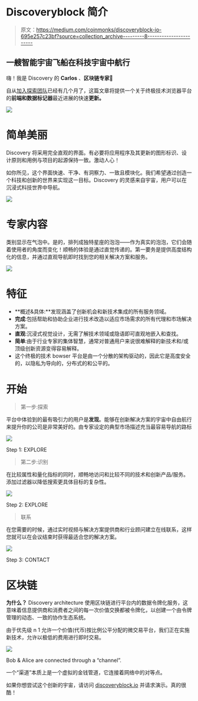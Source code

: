 # Discoveryblock 简介

> 原文：<https://medium.com/coinmonks/discoveryblock-io-695e257c23bf?source=collection_archive---------8----------------------->

## 一艘智能宇宙飞船在科技宇宙中航行

嗨！我是 Discovery 的 **Carlos** 、**区块链专家**👋

自从[加入探索团队](https://discoveryblock.io)已经有几个月了，这篇文章将提供一个关于终极技术浏览器平台的**前端和数据标记器**最近进展的快速**更新。**

![](img/65d7dc0911a9f970cab911ea1fc03fca.png)

# 简单美丽

Discovery 将采用完全直观的界面。有必要将应用程序及其更新的图形标识、设计原则和用例与项目的起源保持一致。激动人心！

如你所见，这个界面快速、干净、有洞察力、一致且模块化。我们希望通过创造一个科技和创新的世界来实现这一目标。Discovery 的灵感来自宇宙，用户可以在沉浸式科技世界中导航。

![](img/07d1baecc01fdc7086d0505dd1435961.png)

# 专家内容

类别显示在气泡中。是的，排列成独特星座的泡泡——作为真实的泡泡，它们会随着使用者的角度而变化！顺畅的体验是通过直觉传递的。第一要务是提供高度结构化的信息，并通过直观导航即时找到您的相关解决方案和服务。

![](img/006533a1335a6f31619fe1456a9eca05.png)

# 特征

*   **概述&具体:**发现涵盖了创新机会和新技术集成的所有服务领域。
*   **完成**:包括帮助和协助企业进行技术改造以适应市场需求的所有代理和市场解决方案。
*   **直观**:沉浸式视觉设计，无需了解技术领域或隐语即可直观地嵌入和查找。
*   **简单**:由于行业专家的集体智慧，通常对普通用户来说很难解释的新技术和/或顶级创新资源变得容易解释。
*   这个终极的技术 bowser 平台是由一个分散的架构驱动的，因此它是高度安全的，以隐私为导向的，分布式的和公平的。

# 开始

> 第一步:探索

平台中体验到的最有吸引力的用户是**发现**。能够在创新解决方案的宇宙中自由航行来提升你的公司是非常美好的。由专家设定的典型市场描述充当最容易导航的路标

![](img/ca065ea1bfd120134f7b8ad1d59d4c43.png)

Step 1: EXPLORE

> 第二步:识别

在比较属性和量化指标的同时，顺畅地访问和比较不同的技术和创新产品/服务。添加过滤器以降低搜索更具体目标的复杂性。

![](img/998ce4e1a86c003346f660f4787fc92f.png)

Step 2: EXPLORE

> 联系

在您需要的时候，通过实时视频与解决方案提供商和行业顾问建立在线联系，这样您就可以在会议结束时获得最适合您的解决方案。

![](img/81cd08e0a692b1233033a71810c34d3e.png)

Step 3: CONTACT

# 区块链

**为什么？** Discovery architecture 使用区块链进行平台内的数据令牌化服务，这意味着信息提供商和消费者之间的每一次价值交换都被令牌化，以创建一个由令牌管理的动态、一致的协作生态系统。

由于优先级 n 1 允许一个价值(代币)按比例公平分配的微交易平台，我们正在实施新技术，允许以极低的费用进行即时交易。

![](img/28fb90e92e28ca47e8186599a7ce9af1.png)

Bob & Alice are connected through a “channel”.

一个“渠道”本质上是一个虚拟的金钱管道，它连接着网络中的对等点。

如果你想尝试这个创新的宇宙，请访问 [discoveryblock.io](https://discoveryblock.io) 并请求演示。真的很酷！